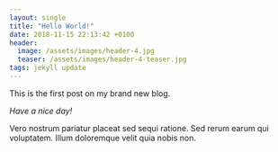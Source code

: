```yaml
---
layout: single
title: "Hello World!"
date: 2018-11-15 22:13:42 +0100
header:
  image: /assets/images/header-4.jpg
  teaser: /assets/images/header-4-teaser.jpg
tags: jekyll update
---
```


This is the first post on my brand new blog.

_Have a nice day!_

Vero nostrum pariatur placeat sed sequi ratione. Sed rerum earum qui voluptatem. Illum doloremque velit quia nobis non.
